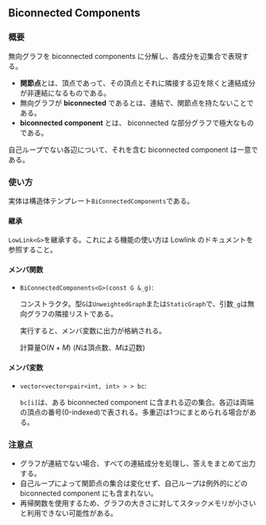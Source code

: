## Biconnected Components

### 概要

無向グラフを biconnected components に分解し、各成分を辺集合で表現する。

- **関節点**とは、頂点であって、その頂点とそれに隣接する辺を除くと連結成分が非連結になるものである。
- 無向グラフが **biconnected** であるとは、連結で、関節点を持たないことである。
- **biconnected component** とは、 biconnected な部分グラフで極大なものである。

自己ループでない各辺について、それを含む biconnected component は一意である。

### 使い方

実体は構造体テンプレート`BiConnectedComponents`である。

#### 継承

`LowLink<G>`を継承する。これによる機能の使い方は Lowlink のドキュメントを参照すること。

#### メンバ関数

- `BiConnectedComponents<G>(const G &_g)`: 

  コンストラクタ。型`G`は`UnweightedGraph`または`StaticGraph`で、引数`_g`は無向グラフの隣接リストである。
  
  実行すると、メンバ変数に出力が格納される。
  
  計算量$\mathrm{O}(N+M)$ ($N$は頂点数、$M$は辺数)

#### メンバ変数

- `vector<vector<pair<int, int> > > bc`:

  `bc[i]`は、ある biconnected component に含まれる辺の集合。各辺は両端の頂点の番号($0$-indexed)で表される。多重辺は$1$つにまとめられる場合がある。

### 注意点

- グラフが連結でない場合、すべての連結成分を処理し、答えをまとめて出力する。
- 自己ループによって関節点の集合は変化せず、自己ループは例外的にどの biconnected component にも含まれない。
- 再帰関数を使用するため、グラフの大きさに対してスタックメモリが小さいと利用できない可能性がある。
